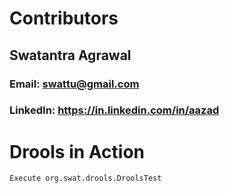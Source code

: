# Contributors
## Swatantra Agrawal
### Email: swattu@gmail.com
### LinkedIn: https://in.linkedin.com/in/aazad

# Drools in Action
    Execute org.swat.drools.DroolsTest